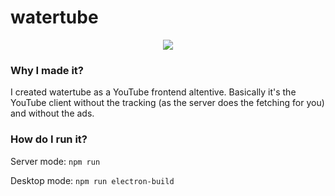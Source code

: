 # watertube

<p align="center"><img src="https://file.coffee/u/wXdsNXmZlP8cUR.png"></p>

### Why I made it?

I created watertube as a YouTube frontend altentive. Basically it's the YouTube client without the tracking (as the server does the fetching for you) and without the ads.

### How do I run it?

Server mode: `npm run`

Desktop mode: `npm run electron-build`
